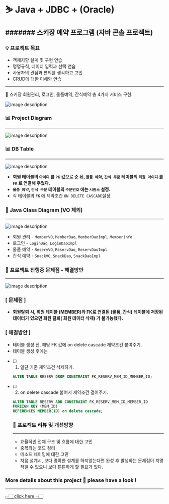 # ⛷ Java + JDBC + (Oracle) 
####### 스키장 예약 프로그램 (자바 콘솔 프로젝트)
---

### 💡 프로젝트 목표

- 객체지향 설계 및 구현 연습
- 명명규칙, 데이터 입력과 선택 연습
- 사용자의 관점과 편의를 생각하고 고민.
- CRUD에 대한 이해와 연습

---

🎿 스키장 회원관리, 로그인, 물품예약, 간식예약 총 4가지 서비스 구현.

![image description](https://s3.us-west-2.amazonaws.com/secure.notion-static.com/e12da500-b1e6-456e-bf63-ae1823ba664b/Untitled.png?X-Amz-Algorithm=AWS4-HMAC-SHA256&X-Amz-Credential=AKIAT73L2G45O3KS52Y5%2F20210116%2Fus-west-2%2Fs3%2Faws4_request&X-Amz-Date=20210116T164120Z&X-Amz-Expires=86400&X-Amz-Signature=ae84265d2f50c32747960efdee45c31f9aa54099e31ff7c61521409263d49b31&X-Amz-SignedHeaders=host&response-content-disposition=filename%20%3D%22Untitled.png%22)

### 📊 Project Diagram
---
![image description](https://s3.us-west-2.amazonaws.com/secure.notion-static.com/5de29c74-c068-4881-81f3-1de9af26ce44/Untitled_Diagram-3.png?X-Amz-Algorithm=AWS4-HMAC-SHA256&X-Amz-Credential=AKIAT73L2G45O3KS52Y5%2F20210116%2Fus-west-2%2Fs3%2Faws4_request&X-Amz-Date=20210116T164223Z&X-Amz-Expires=86400&X-Amz-Signature=d93dafd06ef4688c9d4b9e3f8c9031c6df5c30238cc1e850475aad7b0af6bb6f&X-Amz-SignedHeaders=host&response-content-disposition=filename%20%3D%22Untitled_Diagram-3.png%22)

### 📊 DB Table
---
![image description](https://s3.us-west-2.amazonaws.com/secure.notion-static.com/28a2c6cc-d288-480c-8574-0cfaedd98ad5/KakaoTalk_Photo_2021-01-03-3-00-20_pm.jpeg?X-Amz-Algorithm=AWS4-HMAC-SHA256&X-Amz-Credential=AKIAT73L2G45O3KS52Y5%2F20210116%2Fus-west-2%2Fs3%2Faws4_request&X-Amz-Date=20210116T164330Z&X-Amz-Expires=86400&X-Amz-Signature=8211d3c55df695a1bbcb10a04ecc4f03d20a143c58eb53dd30956f88addbefa0&X-Amz-SignedHeaders=host&response-content-disposition=filename%20%3D%22KakaoTalk_Photo_2021-01-03-3-00-20_pm.jpeg%22)

- **회원 테이블의 `아이디` 를 `PK` 값으로 준 뒤, `물품 예약`, `간식 주문`   테이블의   `회원 아이디` 를 `FK` 로 연결해 주었다.**
- **`물품 예약`, `간식 주문` 테이블의 `주문번호` 에는 `시퀀스` 설정.**
- 각 테이블의 **`FK`** 에 제약조건 `ON DELETE CASCADE`설정.

### 📃 Java Class Diagram (VO 제외)
---
![image description](https://s3.us-west-2.amazonaws.com/secure.notion-static.com/5d90107e-7934-47e5-a5fd-cbb335232676/KakaoTalk_Photo_2020-12-30-3-40-32_pm.png?X-Amz-Algorithm=AWS4-HMAC-SHA256&X-Amz-Credential=AKIAT73L2G45O3KS52Y5%2F20210116%2Fus-west-2%2Fs3%2Faws4_request&X-Amz-Date=20210116T164436Z&X-Amz-Expires=86400&X-Amz-Signature=bca5160ab245a23a266dd01b47b98e08afdf750191b532b0039bfe88bf59a087&X-Amz-SignedHeaders=host&response-content-disposition=filename%20%3D%22KakaoTalk_Photo_2020-12-30-3-40-32_pm.png%22)

- 회원 관리 - `MemberVO`, `MemberDao`, `MemberDaoImpl`, `Memberinfo`
- 로그인 - `LoginDao`, `LoginDaoImpl`
- 물품 예약 - `ReservVO`, `ReservDao`, `ReservDaoImpl`
- 간식 예약 - `SnackVO`, `SnackDao`, `SnackDaoImpl`

### 📌 프로젝트 진행중 문제점 - 해결방안

---
![image description](https://s3.us-west-2.amazonaws.com/secure.notion-static.com/9768aefd-9617-426d-be35-665b5231c9fe/Screenshot_2020-12-29_at_11.40.09_pm.png?X-Amz-Algorithm=AWS4-HMAC-SHA256&X-Amz-Credential=AKIAT73L2G45O3KS52Y5%2F20210116%2Fus-west-2%2Fs3%2Faws4_request&X-Amz-Date=20210116T164628Z&X-Amz-Expires=86400&X-Amz-Signature=befed3292630ab3edb0fe0a0fd49199c0f1287d2fe9d190d41c4398b0b9493a4&X-Amz-SignedHeaders=host&response-content-disposition=filename%20%3D%22Screenshot_2020-12-29_at_11.40.09_pm.png%22)

### [ 문제점 ]

- **회원탈퇴 시, 회원 테이블 (MEMBER)와 FK로 연결된 (물품, 간식) 테이블에 저장된 데이터가 있으면 회원 탈퇴( 회원 데이터 삭제) 가 불가능했다.**

### [ 해결방안 ]

- 테이블 생성 전, 해당 FK 값에 on delete cascade 제약조건 붙여주기.
- 테이블 생성 후에는

- [ ]  1) 일단 기존 제약조건 삭제하기.

    ```sql
    ALTER TABLE RESERV DROP CONSTRAINT FK_RESERV_MEM_ID_MEMBER_ID;
    ```

- [ ]  2) on delete cascade 붙여서 제약조건 걸어주기.

    ```sql
    ALTER TABLE RESERV ADD CONSTRAINT FK_RESERV_MEM_ID_MEMBER_ID 
    FOREIGN KEY (MEM_ID)
    REFERENCES MEMBER(ID) on delete cascade;
    ```

    ### 📑 프로젝트 리뷰 및 개선방향

    ---

    - 효율적인 전체 구조 및 흐름에 대한 고민
    - 중복되는 코드 정리
    - 메소드 네이밍에 대한 고민
    - 처음 설계시, 보다 명확한 설계를 하지않는다면 완성 후 발생하는 문제점이 치명적일 수 있으니 보다 튼튼하게 할 필요가 있다.


### More details about this project 🔽 please have a look !
---
[👉🏻 click here 👈🏻](https://www.notion.so/Java-JDBC-Oracle-e382ea417ea3496ca0742f650fc187cd)

